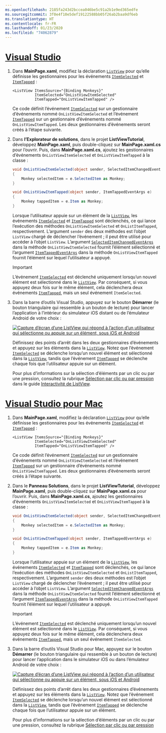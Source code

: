```yaml
---
ms.openlocfilehash: 2185fa243d2bccea046be5c91a2b1e9ed365edfe
ms.sourcegitcommit: 3f0e4f10e5def19122588bb05f26ab2baa9df6eb
ms.translationtype: HT
ms.contentlocale: fr-FR
ms.lasthandoff: 01/23/2020
ms.locfileid: "74062879"
---
```

# <a name="visual-studiotabvswin"></a>[Visual Studio](#tab/vswin)

1. Dans **MainPage.xaml**, modifiez la déclaration [`ListView`](xref:Xamarin.Forms.ListView) pour qu’elle définisse les gestionnaires pour les événements [`ItemSelected`](xref:Xamarin.Forms.ListView.ItemSelected) et [`ItemTapped`](xref:Xamarin.Forms.ListView.ItemTapped) :

    ```xaml
    <ListView ItemsSource="{Binding Monkeys}"
              ItemSelected="OnListViewItemSelected"
              ItemTapped="OnListViewItemTapped" />
    ```

    Ce code définit l’événement [`ItemSelected`](xref:Xamarin.Forms.ListView.ItemSelected) sur un gestionnaire d’événements nommé `OnListViewItemSelected` et l’événement [`ItemTapped`](xref:Xamarin.Forms.ListView.ItemTapped) sur un gestionnaire d’événements nommé `OnListViewItemTapped`. Les deux gestionnaires d’événements seront créés à l’étape suivante.

1. Dans **l’Explorateur de solutions**, dans le projet **ListViewTutorial**, développez **MainPage.xaml**, puis double-cliquez sur **MainPage.xaml.cs** pour l’ouvrir. Puis, dans **MainPage.xaml.cs**, ajoutez les gestionnaires d’événements `OnListViewItemSelected` et `OnListViewItemTapped` à la classe :

    ```csharp
    void OnListViewItemSelected(object sender, SelectedItemChangedEventArgs e)
    {
        Monkey selectedItem = e.SelectedItem as Monkey;
    }

    void OnListViewItemTapped(object sender, ItemTappedEventArgs e)
    {
        Monkey tappedItem = e.Item as Monkey;
    }
    ```

    Lorsque l’utilisateur appuie sur un élément de la [`ListView`](xref:Xamarin.Forms.ListView), les événements [`ItemSelected`](xref:Xamarin.Forms.ListView.ItemSelected) et [`ItemTapped`](xref:Xamarin.Forms.ListView.ItemTapped) sont déclenchés, ce qui lance l’exécution des méthodes `OnListViewItemSelected` et `OnListItemTapped`, respectivement. L’argument `sender` des deux méthodes est l’objet `ListView` chargé de déclencher l’événement ; il peut être utilisé pour accéder à l’objet `ListView`. L’argument [`SelectedItemChangedEventArgs`](xref:Xamarin.Forms.SelectedItemChangedEventArgs) dans la méthode `OnListViewItemSelected` fournit l’élément sélectionné et l’argument [`ItemTappedEventArgs`](xref:Xamarin.Forms.ItemTappedEventArgs) dans la méthode `OnListViewItemTapped` fournit l’élément sur lequel l’utilisateur a appuyé.

    > [!IMPORTANT]
    > L’événement [`ItemSelected`](xref:Xamarin.Forms.ListView.ItemSelected) est déclenché uniquement lorsqu’un nouvel élément est sélectionné dans le [`ListView`](xref:Xamarin.Forms.ListView). Par conséquent, si vous appuyez deux fois sur le même élément, cela déclenchera deux événements [`ItemTapped`](xref:Xamarin.Forms.ListView.ItemTapped), mais un seul événement `ItemSelected`.

1. Dans la barre d’outils Visual Studio, appuyez sur le bouton **Démarrer** (le bouton triangulaire qui ressemble à un bouton de lecture) pour lancer l’application à l’intérieur du simulateur iOS distant ou de l’émulateur Android de votre choix :

    [![Capture d’écran d’une ListView qui répond à l’action d’un utilisateur qui sélectionne ou appuie sur un élément, sous iOS et Android](../images/item-selection.png "Sélection d’élément ListView")](../images/item-selection-large.png#lightbox "Sélection d’élément ListView")

    Définissez des points d’arrêt dans les deux gestionnaires d’événements et appuyez sur les éléments dans la [`ListView`](xref:Xamarin.Forms.ListView). Notez que l’événement [`ItemSelected`](xref:Xamarin.Forms.ListView.ItemSelected) se déclenche lorsqu’un nouvel élément est sélectionné dans la [`ListView`](xref:Xamarin.Forms.ListView), tandis que l’événement [`ItemTapped`](xref:Xamarin.Forms.ListView.ItemTapped) se déclenche chaque fois que l’utilisateur appuie sur un élément.

    Pour plus d’informations sur la sélection d’éléments par un clic ou par une pression, consultez la rubrique [Sélection par clic ou par pression](~/xamarin-forms/user-interface/listview/interactivity.md#selection-and-taps) dans le guide [Interactivité de ListView](~/xamarin-forms/user-interface/listview/interactivity.md).

# <a name="visual-studio-for-mactabvsmac"></a>[Visual Studio pour Mac](#tab/vsmac)

1. Dans **MainPage.xaml**, modifiez la déclaration [`ListView`](xref:Xamarin.Forms.ListView) pour qu’elle définisse les gestionnaires pour les événements [`ItemSelected`](xref:Xamarin.Forms.ListView.ItemSelected) et [`ItemTapped`](xref:Xamarin.Forms.ListView.ItemTapped) :

    ```xaml
    <ListView ItemsSource="{Binding Monkeys}"
              ItemSelected="OnListViewItemSelected"
              ItemTapped="OnListViewItemTapped" />
    ```

    Ce code définit l’événement [`ItemSelected`](xref:Xamarin.Forms.ListView.ItemSelected) sur un gestionnaire d’événements nommé `OnListViewItemSelected` et l’événement [`ItemTapped`](xref:Xamarin.Forms.ListView.ItemTapped) sur un gestionnaire d’événements nommé `OnListViewItemTapped`. Les deux gestionnaires d’événements seront créés à l’étape suivante.

1. Dans le **Panneau Solutions**, dans le projet **ListViewTutorial**, développez **MainPage.xaml**, puis double-cliquez sur **MainPage.xaml.cs** pour l’ouvrir. Puis, dans **MainPage.xaml.cs**, ajoutez les gestionnaires d’événements `OnListViewItemSelected` et `OnListViewItemTapped` à la classe :

    ```csharp
    void OnListViewItemSelected(object sender, SelectedItemChangedEventArgs e)
    {
        Monkey selectedItem = e.SelectedItem as Monkey;
    }

    void OnListViewItemTapped(object sender, ItemTappedEventArgs e)
    {
        Monkey tappedItem = e.Item as Monkey;
    }
    ```

    Lorsque l’utilisateur appuie sur un élément de la [`ListView`](xref:Xamarin.Forms.ListView), les événements [`ItemSelected`](xref:Xamarin.Forms.ListView.ItemSelected) et [`ItemTapped`](xref:Xamarin.Forms.ListView.ItemTapped) sont déclenchés, ce qui lance l’exécution des méthodes `OnListViewItemSelected` et `OnListItemTapped`, respectivement. L’argument `sender` des deux méthodes est l’objet `ListView` chargé de déclencher l’événement ; il peut être utilisé pour accéder à l’objet `ListView`. L’argument [`SelectedItemChangedEventArgs`](xref:Xamarin.Forms.SelectedItemChangedEventArgs) dans la méthode `OnListViewItemSelected` fournit l’élément sélectionné et l’argument [`ItemTappedEventArgs`](xref:Xamarin.Forms.ItemTappedEventArgs) dans la méthode `OnListViewItemTapped` fournit l’élément sur lequel l’utilisateur a appuyé.

    > [!IMPORTANT]
    > L’événement [`ItemSelected`](xref:Xamarin.Forms.ListView.ItemSelected) est déclenché uniquement lorsqu’un nouvel élément est sélectionné dans le [`ListView`](xref:Xamarin.Forms.ListView). Par conséquent, si vous appuyez deux fois sur le même élément, cela déclenchera deux événements [`ItemTapped`](xref:Xamarin.Forms.ListView.ItemTapped), mais un seul événement `ItemSelected`.

1. Dans la barre d’outils Visual Studio pour Mac, appuyez sur le bouton **Démarrer** (le bouton triangulaire qui ressemble à un bouton de lecture) pour lancer l’application dans le simulateur iOS ou dans l’émulateur Android de votre choix :

    [![Capture d’écran d’une ListView qui répond à l’action d’un utilisateur qui sélectionne ou appuie sur un élément, sous iOS et Android](../images/item-selection.png "Sélection d’élément ListView")](../images/item-selection-large.png#lightbox "Sélection d’élément ListView")

    Définissez des points d’arrêt dans les deux gestionnaires d’événements et appuyez sur les éléments dans la [`ListView`](xref:Xamarin.Forms.ListView). Notez que l’événement [`ItemSelected`](xref:Xamarin.Forms.ListView.ItemSelected) se déclenche lorsqu’un nouvel élément est sélectionné dans la [`ListView`](xref:Xamarin.Forms.ListView), tandis que l’événement [`ItemTapped`](xref:Xamarin.Forms.ListView.ItemTapped) se déclenche chaque fois que l’utilisateur appuie sur un élément.

    Pour plus d’informations sur la sélection d’éléments par un clic ou par une pression, consultez la rubrique [Sélection par clic ou par pression](~/xamarin-forms/user-interface/listview/interactivity.md#selection-and-taps)

